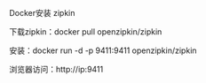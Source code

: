 Docker安装 zipkin

 

下载zipkin：docker pull openzipkin/zipkin

安装：docker run -d -p 9411:9411 openzipkin/zipkin

 

浏览器访问：http://ip:9411
